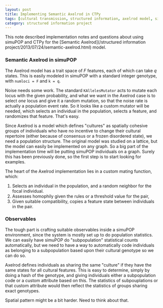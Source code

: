 ```yaml
---
layout: post
title: Implementing Semantic Axelrod in CTPy
tags: [cultural transmission, structured information, axelrod model, simulation, ctpy, SAA 2014, experiment-semanticaxelrod]
category: structured information project
---
```


This note described implementation notes and questions about using simuPOP and CTPy for the [Semantic Axelrod](/structured information project/2013/07/24/semantic-axelrod.html) model.  

### Semantic Axelrod in simuPOP ###

The Axelrod model has a trait space of $F$ features, each of which can take $q$ states.  This is easily modeled in simuPOP with a standard integer genotype, with `numloci = F` and `k = q`.  

Noise needs some work.  The standard `KAllelesMutator` acts to mutate each locus with the given probability, and what we want in the Axelrod case is to select _one_ locus and give it a random mutation, so that the noise rate is actually a population event rate.  So it looks like a custom mutator will be needed, which selects an individual in the population, selects a feature, and randomizes that feature.  That's easy. 

Since Axelrod is a model which defines "cultures" as spatially cohesive groups of individuals who have no incentive to change their cultural repertoire (either because of consensus or a frozen disordered state), we need a population structure.  The original model was studied on a lattice, but the model can easily be implemented on any graph.  So a big part of the implementation time will be putting simuPOP individuals on a graph.  Surely this has been previously done, so the first step is to start looking for examples.  

The heart of the Axelrod implementation lies in a custom mating function, which:

1. Selects an individual in the population, and a random neighbor for the focal individual.  
2. Assesses homophily given the rules or a threshold value for the pair,
3. Given suitable compatibility, copies a feature state between individuals in the pair.  

### Observables ###

The tough part is crafting suitable observables inside a simuPOP environment, since the system is mostly set up to do population statistics.  We can easily have simuPOP do "subpopulation" statistical counts automatically, but we need to have a way to automatically code individuals as belonging to a subpopulation based upon their cultural genotype so we can do so.  

Axelrod defines individuals as sharing the same "culture" if they have the same states for all cultural features.  This is easy to determine, simply by doing a hash of the genotype, and giving individuals either a subpopulation code or a custom attribute based on this.  The statistics of subpouplations or that custom attribute would then reflect the statistics of groups sharing exact genotypes.  

Spatial pattern might be a bit harder.  Need to think about that.  

